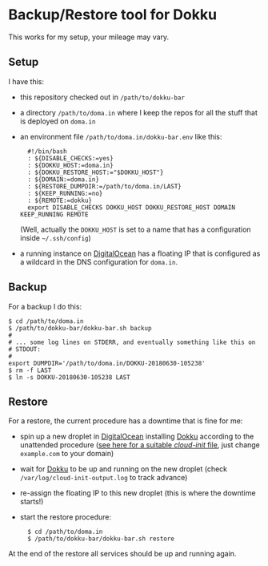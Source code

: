 # Backup/Restore tool for Dokku

This works for my setup, your mileage may vary.

## Setup

I have this:

- this repository checked out in `/path/to/dokku-bar`
- a directory `/path/to/doma.in` where I keep the repos for all the stuff
  that is deployed on `doma.in`
- an environment file `/path/to/doma.in/dokku-bar.env` like this:

        #!/bin/bash
        : ${DISABLE_CHECKS:=yes}
        : ${DOKKU_HOST:=doma.in}
        : ${DOKKU_RESTORE_HOST:="$DOKKU_HOST"}
        : ${DOMAIN:=doma.in}
        : ${RESTORE_DUMPDIR:=/path/to/doma.in/LAST}
        : ${KEEP_RUNNING:=no}
        : ${REMOTE:=dokku}
        export DISABLE_CHECKS DOKKU_HOST DOKKU_RESTORE_HOST DOMAIN KEEP_RUNNING REMOTE

    (Well, actually the `DOKKU_HOST` is set to a name that has a
    configuration inside `~/.ssh/config`)

- a running instance on [DigitalOcean][] has a floating IP that is
  configured as a wildcard in the DNS configuration for `doma.in`.

## Backup

For a backup I do this:

    $ cd /path/to/doma.in
    $ /path/to/dokku-bar/dokku-bar.sh backup
    #
    # ... some log lines on STDERR, and eventually something like this on
    # STDOUT:
    #
    export DUMPDIR='/path/to/doma.in/DOKKU-20180630-105238'
    $ rm -f LAST
    $ ln -s DOKKU-20180630-105238 LAST

## Restore

For a restore, the current procedure has a downtime that is fine for me:

- spin up a new droplet in [DigitalOcean][] installing [Dokku][] according
  to the unattended procedure ([see here for a suitable *cloud-init*
  file][dokku-unattended], just change `example.com` to
  your domain)
- wait for [Dokku][] to be up and running on the new droplet (check
  `/var/log/cloud-init-output.log` to track advance)
- re-assign the floating IP to this new droplet (this is where the
  downtime starts!)
- start the restore procedure:

        $ cd /path/to/doma.in
        $ /path/to/dokku-bar/dokku-bar.sh restore

At the end of the restore all services should be up and running again.


[DigitalOcean]: https://www.digitalocean.com/
[Dokku]: http://dokku.viewdocs.io/dokku/
[dokku-unattended]: https://github.com/polettix/dokku-boot/blob/master/cloud-init-unattended.sh
